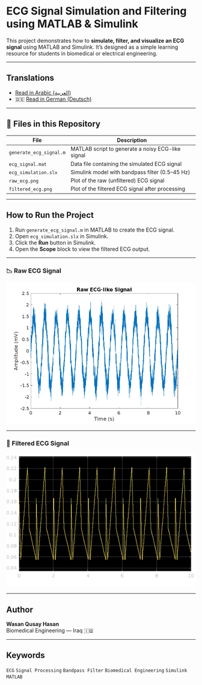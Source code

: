 #  ECG Signal Simulation and Filtering using MATLAB & Simulink

This project demonstrates how to **simulate, filter, and visualize an ECG signal** using MATLAB and Simulink. It’s designed as a simple learning resource for students in biomedical or electrical engineering.

---

##  Translations

-  [Read in Arabic (العربية)](README_ar.md)
- 🇩🇪 [Read in German (Deutsch)](README_de.md) 

---

## 📁 Files in this Repository

| File                  | Description                                           |
|-----------------------|-------------------------------------------------------|
| `generate_ecg_signal.m` | MATLAB script to generate a noisy ECG-like signal    |
| `ecg_signal.mat`        | Data file containing the simulated ECG signal        |
| `ecg_simulation.slx`    | Simulink model with bandpass filter (0.5–45 Hz)      |
| `raw_ecg.png`           | Plot of the raw (unfiltered) ECG signal             |
| `filtered_ecg.png`      | Plot of the filtered ECG signal after processing     |

---

##  How to Run the Project

1. Run `generate_ecg_signal.m` in MATLAB to create the ECG signal.
2. Open `ecg_simulation.slx` in Simulink.
3. Click the **Run** button in Simulink.
4. Open the **Scope** block to view the filtered ECG output.

---
### 📉 Raw ECG Signal

![Raw ECG Signal](raw_ecg.png)

---

### 🔬 Filtered ECG Signal

![Filtered ECG Signal](filtered_ecg.png)

---

##  Author

**Wasan Qusay Hasan**  
Biomedical Engineering  — Iraq 🇮🇶

---

##  Keywords

`ECG` `Signal Processing` `Bandpass Filter` `Biomedical Engineering` `Simulink` `MATLAB`

